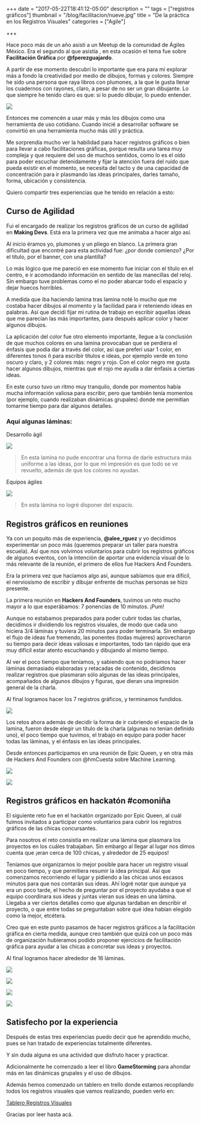 +++
date = "2017-05-22T18:41:12-05:00"
description = ""
tags = ["registros gráficos"]
thumbnail = "/blog/facilitacion/nueve.jpg"
title = "De la práctica en los Registros Visuales"
categories = ["Agile"]

+++

Hace poco más de un año asistí a un Meetup de la comunidad de Ágiles México. Era el segundo al que asistía , en esta ocasión el tema fue sobre  __Facilitación Gráfica__ por __@fperezguajardo__.

A partir de ese momento descubrí lo importante que era para mí explorar más a fondo la creatividad por medio de dibujos, formas y colores. Siempre he sido una persona que raya libros con plumones, a la que le gusta llenar los cuadernos con rayones, claro, a pesar de no ser un gran dibujante. Lo que siempre he tenido claro es que: si lo puedo dibujar, lo puedo entender.

![](/blog/facilitacion/nueve.jpg)

Entonces me comencén a usar más y más los dibujos como una herramienta de uso cotidiano. Cuando inicié a desarrollar software se convirtió en una herramienta mucho más útil y práctica.

Me sorprendía mucho ver la habilidad para hacer registros gráficos o bien para llevar a cabo facilitaciones gráficas, porque resulta una tarea muy compleja y que requiere del uso de muchos sentidos, como lo es el oído para poder escuchar detenidamente y fijar la atención fuera del ruido que pueda existir en el momento, se necesita del tacto y de una capacidad de concentración para ir plasmando las ideas principales, darles tamaño, forma, ubicación y consistencia.

Quiero compartir tres experiencias que he tenido en relación a esto:

## Curso de Agilidad

Fui el encargado de realizar los registros gráficos de un curso de agilidad en __Making Devs__. Está era la primera vez que me animaba a hacer algo así.

Al inicio éramos yo, plumones y un pliego en blanco. La primera gran dificultad que encontré para esta actividad fue: ¿por donde comienzo? ¿Por el título, por el banner, con una plantilla?

Lo más lógico que me pareció en ese momento fue iniciar con el título en el centro, e ir acomodando información en sentido de las manecillas del reloj. Sin embargo tuve problemas como el no poder abarcar todo el espacio y dejar huecos horribles.

A medida que iba haciendo lamina tras lamina noté lo mucho que me costaba hacer dibujos al momento y la facilidad para ir reteniendo ideas  en palabras. Así que decidí fijar mi rutina de trabajo en escribir aquellas ideas que me parecían las más importantes, para después aplicar color y hacer algunos dibujos.

La aplicación del color fue otro elemento importante, llegue a la conclusión de que muchos colores en una lamina provocaban que se perdiera el énfasis que podía dar a través del color, así que preferí usar  1 color, en diferentes tonos ñ para escribir títulos e ideas, por ejemplo verde en tono oscuro y claro, y 2 colores más: negro y rojo. Con el color negro me gusta hacer algunos dibujos, mientras que el rojo me ayuda a dar énfasis a ciertas ideas.

En este curso tuvo un ritmo muy tranquilo, donde por momentos había mucha información valiosa para escribir, pero que también tenía momentos (por ejemplo, cuando realizaban dinámicas grupales) donde me permitían tomarme tiempo para dar algunos detalles.

### Aquí algunas láminas:

Desarrollo ágil

![](/blog/facilitacion/uno.jpg)

> En esta lamina no pude encontrar una forma de darle estructura más uniforme a las ideas, por lo que mi impresión es que todo se ve revuelto, además de que los colores no ayudan.

Equipos ágiles

![](/blog/facilitacion/dos.jpg)

> En esta lámina no logré disponer del espacio.

## Registros gráficos en reuniones

Ya con un poquito más de experiencia, __@alee_rguez__ y yo decidimos  experimentar un poco más (queremos preparar un taller para nuestra escuela). Así que nos volvimos voluntarios para cubrir los registros gráficos de algunos eventos, con la intención de aportar una evidencia visual de lo más relevante de la reunión, el primero de ellos fue Hackers And Founders.

Era la primera vez que hacíamos algo así, aunque sabíamos que era difícil, el nerviosismo de escribir y dibujar enfrente de muchas personas se hizo presente.

La primera reunión en __Hackers And Founders__, tuvimos un reto mucho mayor a lo que esperábamos: 7 ponencias de 10 minutos. ¡Pum!

Aunque no estabamos preparados para poder cubrir todas las charlas, decidimos ir dividiendo los registros visuales, de modo que cada uno hiciera 3/4 láminas y tuviera 20 minutos para poder terminarla. Sin embargo el flujo de ideas fue tremendo, las ponentes (todas mujeres) aprovecharon su tiempo para decir ideas valiosas e importantes, todo tan rápido que era muy difícil estar atento escuchando y dibujando al mismo tiempo.

Al ver el poco tiempo que teníamos, y sabiendo que no podríamos hacer láminas demasiado elaboradas y retacadas de contenido, decidimos realizar registros que plasmaran sólo algunas de las ideas principales, acompañados de algunos dibujos y figuras, que dieran una impresión general de la charla.

Al final logramos hacer los 7 registros gráficos, y terminamos fundidos.

![](/blog/facilitacion/tres.jpg)

Los retos ahora además de decidir la forma de ir cubriendo el espacio de la lamina, fueron desde elegir un título de la charla (algunas no tenían definido uno), el poco tiempo que tuvimos, el trabajo en equipo para poder hacer todas las láminas, y el énfasis en las ideas principales.

Desde entonces participamos en una reunión de Epic Queen, y en otra más de Hackers And Founders con @hmCuesta sobre Machine Learning.

![](/blog/facilitacion/machine.jpg)

![](/blog/facilitacion/cuatro.jpg)

## Registros gráficos en hackatón #comoniña

El siguiente reto fue en el hackatón organizado por Epic Queen, al cuál fuimos invitados a participar como voluntarios para cubrir los registros gráficos de las chicas concursantes.

Para nosotros el reto consistía en realizar una lámina que plasmara los proyectos en los cuáles trabajaban. Sin embargo al llegar al lugar nos dimos cuenta que ¡eran cerca de 100 chicas, y alrededor de 25 equipos!

Teníamos que organizarnos lo mejor posible para hacer un registro visual en poco tiempo, y que permitiera resumir la idea principal. Así que comenzamos recorriendo el lugar y pidiendo a las chicas unos escasos minutos para que nos contarán sus ideas. Ahí logré notar que aunque ya era un poco tarde, el hecho de preguntar por el proyecto ayudaba a que el equipo coordinara sus ideas y juntas vieran sus ideas en una lámina. Llegaba a ver ciertos detalles como que algunas tardaban en describir el proyecto, o que entre todas se preguntaban sobre qué idea habían elegido como la mejor, etcétera.

Creo que en este punto pasamos de hacer registros gráficos a la facilitación gráfica en cierta medida, aunque creo también que quizá con un poco más de organización hubieramos podido proponer ejercicios de facilitación gráfica para ayudar a las chicas a concretar sus ideas y proyectos.

Al final logramos hacer alrededor de 16 láminas.

![](/blog/facilitacion/cinco.jpg)

![](/blog/facilitacion/seis.jpg)

![](/blog/facilitacion/siete.jpg)

![](/blog/facilitacion/ocho.jpg)

## Satisfecho por la experiencia

Después de estas tres experiencias puedo decir que he aprendido mucho, pues se han tratado de experiencias totalmente diferentes.

Y sin duda alguna es una actividad que disfruto hacer y practicar.

Adicionalmente he comenzado a leer el libro __GameStorming__ para ahondar más en las dinámicas grupales y el uso de dibujos.

Además hemos comenzado un tablero en trello donde estamos recopilando todos los registros visuales que vamos realizando, pueden verlo en:

[Tablero Registros Visuales](https://trello.com/b/GjUP84Wz)

Gracias por leer hasta acá.



